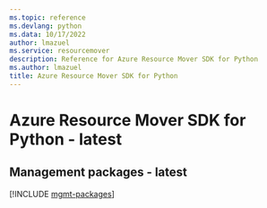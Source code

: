 ```yaml
---
ms.topic: reference
ms.devlang: python
ms.data: 10/17/2022
author: lmazuel
ms.service: resourcemover
description: Reference for Azure Resource Mover SDK for Python
ms.author: lmazuel
title: Azure Resource Mover SDK for Python
---
```

# Azure Resource Mover SDK for Python - latest

## Management packages - latest
[!INCLUDE [mgmt-packages](resource-mover-mgmt-index.md)]